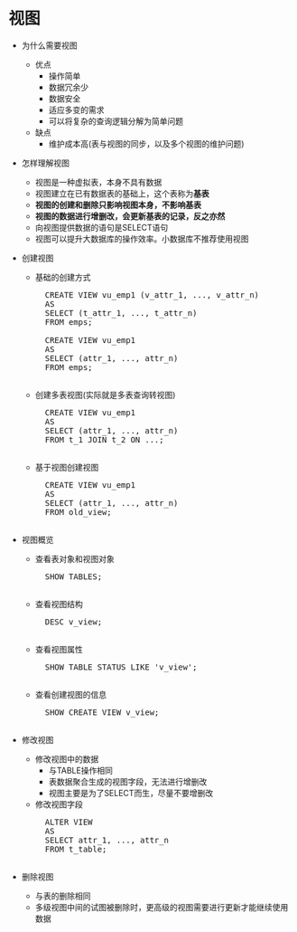 # 视图
- 为什么需要视图
	- 优点
		- 操作简单
		- 数据冗余少
		- 数据安全
		- 适应多变的需求
		- 可以将复杂的查询逻辑分解为简单问题
	- 缺点
		- 维护成本高(表与视图的同步，以及多个视图的维护问题)
- 怎样理解视图
	- 视图是一种虚拟表，本身不具有数据
	- 视图建立在已有数据表的基础上，这个表称为**基表**
	- **视图的创建和删除只影响视图本身，不影响基表**
	- **视图的数据进行增删改，会更新基表的记录，反之亦然**
	- 向视图提供数据的语句是SELECT语句
	- 视图可以提升大数据库的操作效率。小数据库不推荐使用视图
- 创建视图
	- 基础的创建方式
		<pre>
		CREATE VIEW vu_emp1 (v_attr_1, ..., v_attr_n)
		AS 
		SELECT (t_attr_1, ..., t_attr_n)
		FROM emps;

		CREATE VIEW vu_emp1
		AS 
		SELECT (attr_1, ..., attr_n)
		FROM emps;
		</pre>
	- 创建多表视图(实际就是多表查询转视图)
		<pre>
		CREATE VIEW vu_emp1
		AS 
		SELECT (attr_1, ..., attr_n)
		FROM t_1 JOIN t_2 ON ...;
		</pre>
	- 基于视图创建视图
		<pre>
		CREATE VIEW vu_emp1
		AS 
		SELECT (attr_1, ..., attr_n)
		FROM old_view;
		</pre>
- 视图概览
	- 查看表对象和视图对象
		<pre>
		SHOW TABLES;
		</pre>
	- 查看视图结构
		<pre>
		DESC v_view;
		</pre>
	- 查看视图属性
		<pre>
		SHOW TABLE STATUS LIKE 'v_view';
		</pre>
	- 查看创建视图的信息
		<pre>
		SHOW CREATE VIEW v_view;
		</pre>

- 修改视图
	- 修改视图中的数据
		- 与TABLE操作相同
		- 表数据聚合生成的视图字段，无法进行增删改
		- 视图主要是为了SELECT而生，尽量不要增删改
	- 修改视图字段
		<pre>
		ALTER VIEW 
		AS
		SELECT attr_1, ..., attr_n 
		FROM t_table; 
		</pre>
- 删除视图
	- 与表的删除相同
	- 多级视图中间的试图被删除时，更高级的视图需要进行更新才能继续使用数据